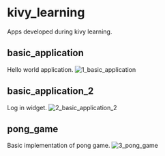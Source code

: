 # kivy_learning
Apps developed during kivy learning.

## basic_application
Hello world application.
![1_basic_application](https://user-images.githubusercontent.com/11819134/168176399-9d293609-1f3c-4925-bc4c-68907fda5d3b.png)


## basic_application_2
Log in widget.
![2_basic_application_2](https://user-images.githubusercontent.com/11819134/168176401-0c5bb413-690f-4b3f-a503-6e8b3c5c7b1d.png)


## pong_game
Basic implementation of pong game.
![3_pong_game](https://user-images.githubusercontent.com/11819134/168176402-a3872bef-b2f3-4f9e-bb09-e74ebf5e6af7.png)